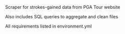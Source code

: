 Scraper for strokes-gained data from PGA Tour website

Also includes SQL queries to aggregate and clean files

All requirements listed in environment.yml